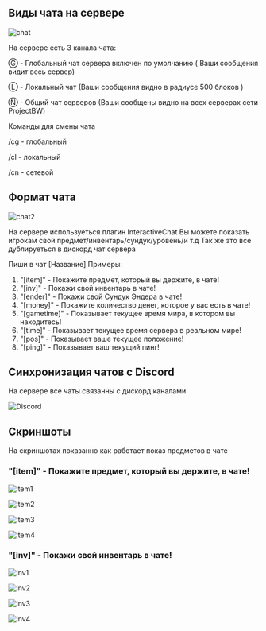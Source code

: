 ## Виды чата на сервере

![chat](https://wiki.projectbw.ru/images/chat/chat.png)

На сервере есть 3 канала чата:

Ⓖ - Глобальный чат сервера включен по умолчанию ( Ваши сообщения видит весь сервер)

Ⓛ - Локальный чат (Ваши сообщения видно в радиусе 500 блоков )

Ⓝ - Общий чат серверов (Ваши сообщены видно на всех серверах сети ProjectBW)

Команды для смены чата

/cg - глобальный

/cl - локальный 

/cn - сетевой 

## Формат чата

![chat2](https://wiki.projectbw.ru/images/chat/chat2.png)

На сервере используеться плагин InteractiveChat
Вы можете показать игрокам свой предмет/инвентарь/cундук/уровень/и т.д
Так же это все дублируеться в дискорд чат сервера

Пиши в чат [Название]
Примеры:
1. "[item]" - Покажите предмет, который вы держите, в чате!
2. "[inv]" - Покажи свой инвентарь в чате!
3. "[ender]" - Покажи свой Cундук Эндера в чате!
4. "[money]" - Покажите количество денег, которое у вас есть в чате!
5. "[gametime]" - Показывает текущее время мира, в котором вы находитесь! 
6. "[time]" - Показывает текущее время сервера в реальном мире!
7. "[pos]" - Показывает ваше текущее положение!
8. "[ping]" - Показывает ваш текущий пинг!

## Синхронизация чатов с Discord

На сервере все чаты связанны с дискорд каналами


![Discord](https://wiki.projectbw.ru/images/chat/discord.png)

## Скриншоты
На скриншотах показанно как работает показ предметов в чате

### "[item]" - Покажите предмет, который вы держите, в чате!

![item1](https://wiki.projectbw.ru/images/chat/item1.png)

![item2](https://wiki.projectbw.ru/images/chat/item2.png)

![item3](https://wiki.projectbw.ru/images/chat/item3.png)

![item4](https://wiki.projectbw.ru/images/chat/item4.png)

### "[inv]" - Покажи свой инвентарь в чате!

![inv1](https://wiki.projectbw.ru/images/chat/inv1.png)

![inv2](https://wiki.projectbw.ru/images/chat/inv2.png)

![inv3](https://wiki.projectbw.ru/images/chat/inv3.png)

![inv4](https://wiki.projectbw.ru/images/chat/inv4.png)

